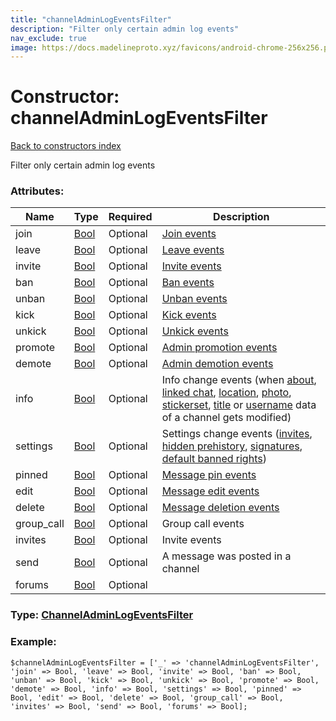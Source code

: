 ```yaml
---
title: "channelAdminLogEventsFilter"
description: "Filter only certain admin log events"
nav_exclude: true
image: https://docs.madelineproto.xyz/favicons/android-chrome-256x256.png
---
```

# Constructor: channelAdminLogEventsFilter  
[Back to constructors index](/API_docs/constructors/index.html)



Filter only certain admin log events

### Attributes:

| Name     |    Type       | Required | Description |
|----------|---------------|----------|-------------|
|join|[Bool](/API_docs/types/Bool.html) | Optional|[Join events](../constructors/channelAdminLogEventActionParticipantJoin.html)|
|leave|[Bool](/API_docs/types/Bool.html) | Optional|[Leave events](../constructors/channelAdminLogEventActionParticipantLeave.html)|
|invite|[Bool](/API_docs/types/Bool.html) | Optional|[Invite events](../constructors/channelAdminLogEventActionParticipantInvite.html)|
|ban|[Bool](/API_docs/types/Bool.html) | Optional|[Ban events](../constructors/channelAdminLogEventActionParticipantToggleBan.html)|
|unban|[Bool](/API_docs/types/Bool.html) | Optional|[Unban events](../constructors/channelAdminLogEventActionParticipantToggleBan.html)|
|kick|[Bool](/API_docs/types/Bool.html) | Optional|[Kick events](../constructors/channelAdminLogEventActionParticipantToggleBan.html)|
|unkick|[Bool](/API_docs/types/Bool.html) | Optional|[Unkick events](../constructors/channelAdminLogEventActionParticipantToggleBan.html)|
|promote|[Bool](/API_docs/types/Bool.html) | Optional|[Admin promotion events](../constructors/channelAdminLogEventActionParticipantToggleAdmin.html)|
|demote|[Bool](/API_docs/types/Bool.html) | Optional|[Admin demotion events](../constructors/channelAdminLogEventActionParticipantToggleAdmin.html)|
|info|[Bool](/API_docs/types/Bool.html) | Optional|Info change events (when [about](../constructors/channelAdminLogEventActionChangeAbout.html), [linked chat](../constructors/channelAdminLogEventActionChangeLinkedChat.html), [location](../constructors/channelAdminLogEventActionChangeLocation.html), [photo](../constructors/channelAdminLogEventActionChangePhoto.html), [stickerset](../constructors/channelAdminLogEventActionChangeStickerSet.html), [title](../constructors/channelAdminLogEventActionChangeTitle.html) or [username](../constructors/channelAdminLogEventActionChangeUsername.html) data of a channel gets modified)|
|settings|[Bool](/API_docs/types/Bool.html) | Optional|Settings change events ([invites](../constructors/channelAdminLogEventActionToggleInvites.html), [hidden prehistory](../constructors/channelAdminLogEventActionTogglePreHistoryHidden.html), [signatures](../constructors/channelAdminLogEventActionToggleSignatures.html), [default banned rights](../constructors/channelAdminLogEventActionDefaultBannedRights.html))|
|pinned|[Bool](/API_docs/types/Bool.html) | Optional|[Message pin events](../constructors/channelAdminLogEventActionUpdatePinned.html)|
|edit|[Bool](/API_docs/types/Bool.html) | Optional|[Message edit events](../constructors/channelAdminLogEventActionEditMessage.html)|
|delete|[Bool](/API_docs/types/Bool.html) | Optional|[Message deletion events](../constructors/channelAdminLogEventActionDeleteMessage.html)|
|group\_call|[Bool](/API_docs/types/Bool.html) | Optional|Group call events|
|invites|[Bool](/API_docs/types/Bool.html) | Optional|Invite events|
|send|[Bool](/API_docs/types/Bool.html) | Optional|A message was posted in a channel|
|forums|[Bool](/API_docs/types/Bool.html) | Optional|



### Type: [ChannelAdminLogEventsFilter](/API_docs/types/ChannelAdminLogEventsFilter.html)


### Example:

```
$channelAdminLogEventsFilter = ['_' => 'channelAdminLogEventsFilter', 'join' => Bool, 'leave' => Bool, 'invite' => Bool, 'ban' => Bool, 'unban' => Bool, 'kick' => Bool, 'unkick' => Bool, 'promote' => Bool, 'demote' => Bool, 'info' => Bool, 'settings' => Bool, 'pinned' => Bool, 'edit' => Bool, 'delete' => Bool, 'group_call' => Bool, 'invites' => Bool, 'send' => Bool, 'forums' => Bool];
```  
